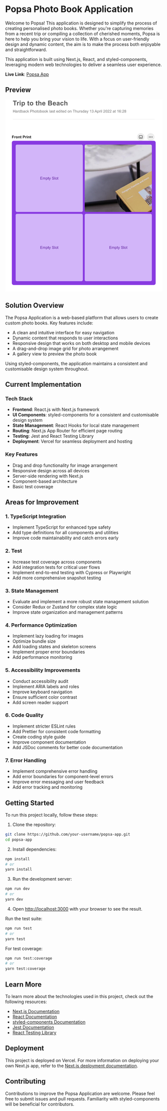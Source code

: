 # Popsa Photo Book Application

Welcome to Popsa! This application is designed to simplify the process of creating personalised photo books. Whether you're capturing memories from a recent trip or compiling a collection of cherished moments, Popsa is here to help you bring your vision to life. With a focus on user-friendly design and dynamic content, the aim is to make the process both enjoyable and straightforward.

This application is built using Next.js, React, and styled-components, leveraging modern web technologies to deliver a seamless user experience.

**Live Link**: [Popsa App](https://popsa-app.vercel.app/)

## Preview

![Popsa App Preview](./public/preview.png)

## Solution Overview

The Popsa Application is a web-based platform that allows users to create custom photo books. Key features include:

- A clean and intuitive interface for easy navigation
- Dynamic content that responds to user interactions
- Responsive design that works on both desktop and mobile devices
- A drag-and-drop image grid for photo arrangement
- A gallery view to preview the photo book

Using styled-components, the application maintains a consistent and customisable design system throughout.

## Current Implementation

### Tech Stack

- **Frontend**: React.js with Next.js framework
- **UI Components**: styled-components for a consistent and customisable design system
- **State Management**: React Hooks for local state management
- **Routing**: Next.js App Router for efficient page routing
- **Testing**: Jest and React Testing Library
- **Deployment**: Vercel for seamless deployment and hosting

### Key Features

- Drag and drop functionality for image arrangement
- Responsive design across all devices
- Server-side rendering with Next.js
- Component-based architecture
- Basic test coverage

## Areas for Improvement

### 1. TypeScript Integration

- Implement TypeScript for enhanced type safety
- Add type definitions for all components and utilities
- Improve code maintainability and catch errors early

### 2. Test

- Increase test coverage across components
- Add integration tests for critical user flows
- Implement end-to-end testing with Cypress or Playwright
- Add more comprehensive snapshot testing

### 3. State Management

- Evaluate and implement a more robust state management solution
- Consider Redux or Zustand for complex state logic
- Improve state organization and management patterns

### 4. Performance Optimization

- Implement lazy loading for images
- Optimize bundle size
- Add loading states and skeleton screens
- Implement proper error boundaries
- Add performance monitoring

### 5. Accessibility Improvements

- Conduct accessibility audit
- Implement ARIA labels and roles
- Improve keyboard navigation
- Ensure sufficient color contrast
- Add screen reader support

### 6. Code Quality

- Implement stricter ESLint rules
- Add Prettier for consistent code formatting
- Create coding style guide
- Improve component documentation
- Add JSDoc comments for better code documentation

### 7. Error Handling

- Implement comprehensive error handling
- Add error boundaries for component-level errors
- Improve error messaging and user feedback
- Add error tracking and monitoring

## Getting Started

To run this project locally, follow these steps:

1. Clone the repository:

```bash
git clone https://github.com/your-username/popsa-app.git
cd popsa-app
```

2. Install dependencies:

```bash
npm install
# or
yarn install
```

3. Run the development server:

```bash
npm run dev
# or
yarn dev
```

4. Open [http://localhost:3000](http://localhost:3000) with your browser to see the result.

Run the test suite:

```bash
npm run test
# or
yarn test
```

For test coverage:

```bash
npm run test:coverage
# or
yarn test:coverage
```

## Learn More

To learn more about the technologies used in this project, check out the following resources:

- [Next.js Documentation](https://nextjs.org/docs)
- [React Documentation](https://reactjs.org/docs/getting-started.html)
- [styled-components Documentation](https://styled-components.com/docs)
- [Jest Documentation](https://jestjs.io/)
- [React Testing Library](https://testing-library.com/react)

## Deployment

This project is deployed on Vercel. For more information on deploying your own Next.js app, refer to the [Next.js deployment documentation](https://nextjs.org/docs/app/building-your-application/deploying).

## Contributing

Contributions to improve the Popsa Application are welcome. Please feel free to submit issues and pull requests. Familiarity with styled-components will be beneficial for contributors.
